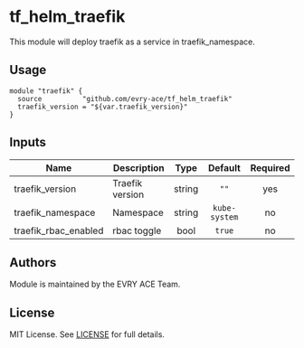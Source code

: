 # tf\_helm\_traefik

This module will deploy traefik as a service in traefik_namespace.

## Usage

```hcl
module "traefik" {
  source          "github.com/evry-ace/tf_helm_traefik"
  traefik_version = "${var.traefik_version}"
}
```

## Inputs

| Name | Description | Type | Default | Required |
|------|-------------|:----:|:-----:|:-----:|
| traefik_version | Traefik version | string | `""` | yes |
| traefik_namespace | Namespace | string | `kube-system` | no |
| traefik_rbac_enabled | rbac toggle | bool | `true` | no |

## Authors

Module is maintained by the EVRY ACE Team.

## License

MIT License. See [LICENSE](./LICENSE) for full details.